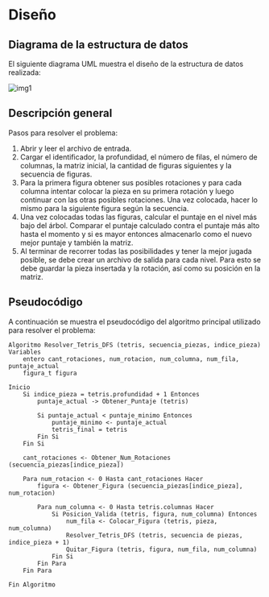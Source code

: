 # Diseño
 
## Diagrama de la estructura de datos

El siguiente diagrama UML muestra el diseño de la estructura de datos realizada:

![img1](/design/diagrama_uml.png)

## Descripción general
Pasos para resolver el problema:
1. Abrir y leer el archivo de entrada.
2. Cargar el identificador, la profundidad, el número de filas, el número de columnas, la matriz inicial, la cantidad de figuras siguientes y la secuencia de figuras.
3. Para la primera figura obtener sus posibles rotaciones y para cada columna intentar colocar la pieza en su primera rotación y luego continuar con las otras posibles rotaciones. Una vez colocada, hacer lo mismo para la siguiente figura según la secuencia.
4. Una vez colocadas todas las figuras, calcular el puntaje en el nivel más bajo del árbol. Comparar el puntaje calculado contra el puntaje más alto hasta el momento y si es mayor entonces almacenarlo como el nuevo mejor puntaje y también la matriz.
5. Al terminar de recorrer todas las posibilidades y tener la mejor jugada posible, se debe crear un archivo de salida para cada nivel. Para esto se debe guardar la pieza insertada y la rotación, así como su posición en la matriz.

## Pseudocódigo
A continuación se muestra el pseudocódigo del algoritmo principal utilizado para resolver el problema:
```
Algoritmo Resolver_Tetris_DFS (tetris, secuencia_piezas, indice_pieza)
Variables
    entero cant_rotaciones, num_rotacion, num_columna, num_fila, puntaje_actual
    figura_t figura

Inicio
    Si indice_pieza = tetris.profundidad + 1 Entonces
        puntaje_actual -> Obtener_Puntaje (tetris)
        
        Si puntaje_actual < puntaje_minimo Entonces
            puntaje_minimo <- puntaje_actual
            tetris_final = tetris
        Fin Si
    Fin Si

    cant_rotaciones <- Obtener_Num_Rotaciones (secuencia_piezas[indice_pieza])

    Para num_rotacion <- 0 Hasta cant_rotaciones Hacer
        figura <- Obtener_Figura (secuencia_piezas[indice_pieza], num_rotacion)

        Para num_columna <- 0 Hasta tetris.columnas Hacer
            Si Posicion_Valida (tetris, figura, num_columna) Entonces
                num_fila <- Colocar_Figura (tetris, pieza, num_columna)
                Resolver_Tetris_DFS (tetris, secuencia de piezas, indice_pieza + 1)                
                Quitar_Figura (tetris, figura, num_fila, num_columna)
            Fin Si   
        Fin Para
    Fin Para

Fin Algoritmo
```